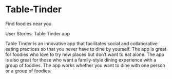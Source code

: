 # Table-Tinder
Find foodies near you

User Stories: Table Tinder app

Table Tinder is an innovative app that facilitates social and collaborative eating practices so that you never have to dine by yourself. The app is great for foodies who love to try new places but don’t want to eat alone.  The app is also great for those who want a family-style dining experience with a group of foodies.  The app works whether you want to dine with one person or a group of foodies.
